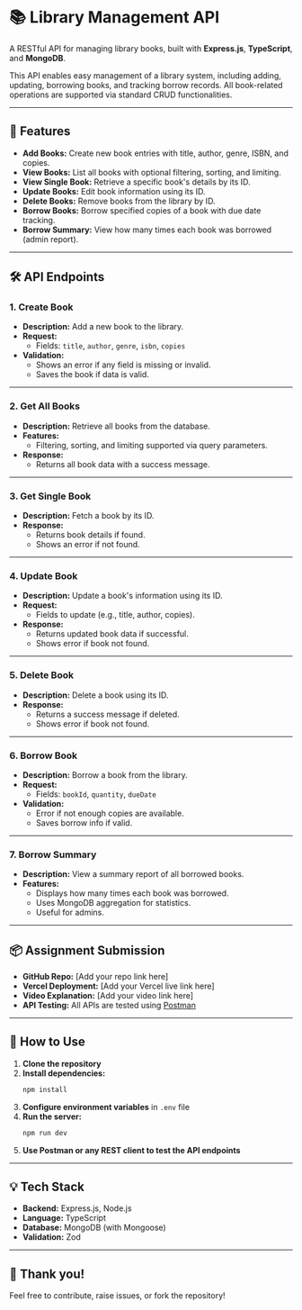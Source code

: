 # 📚 Library Management API

A RESTful API for managing library books, built with **Express.js**, **TypeScript**, and **MongoDB**.

This API enables easy management of a library system, including adding, updating, borrowing books, and tracking borrow records. All book-related operations are supported via standard CRUD functionalities.

---

## 🚀 Features

- **Add Books:** Create new book entries with title, author, genre, ISBN, and copies.
- **View Books:** List all books with optional filtering, sorting, and limiting.
- **View Single Book:** Retrieve a specific book's details by its ID.
- **Update Books:** Edit book information using its ID.
- **Delete Books:** Remove books from the library by ID.
- **Borrow Books:** Borrow specified copies of a book with due date tracking.
- **Borrow Summary:** View how many times each book was borrowed (admin report).

---

## 🛠️ API Endpoints

### 1. **Create Book**
- **Description:** Add a new book to the library.
- **Request:**  
  - Fields: `title`, `author`, `genre`, `isbn`, `copies`
- **Validation:** 
  - Shows an error if any field is missing or invalid.
  - Saves the book if data is valid.

---

### 2. **Get All Books**
- **Description:** Retrieve all books from the database.
- **Features:** 
  - Filtering, sorting, and limiting supported via query parameters.
- **Response:**  
  - Returns all book data with a success message.

---

### 3. **Get Single Book**
- **Description:** Fetch a book by its ID.
- **Response:** 
  - Returns book details if found.
  - Shows an error if not found.

---

### 4. **Update Book**
- **Description:** Update a book's information using its ID.
- **Request:** 
  - Fields to update (e.g., title, author, copies).
- **Response:** 
  - Returns updated book data if successful.
  - Shows error if book not found.

---

### 5. **Delete Book**
- **Description:** Delete a book using its ID.
- **Response:** 
  - Returns a success message if deleted.
  - Shows error if book not found.

---

### 6. **Borrow Book**
- **Description:** Borrow a book from the library.
- **Request:** 
  - Fields: `bookId`, `quantity`, `dueDate`
- **Validation:** 
  - Error if not enough copies are available.
  - Saves borrow info if valid.

---

### 7. **Borrow Summary**
- **Description:** View a summary report of all borrowed books.
- **Features:** 
  - Displays how many times each book was borrowed.
  - Uses MongoDB aggregation for statistics.
  - Useful for admins.

---

## 📦 Assignment Submission

- **GitHub Repo:** [Add your repo link here]
- **Vercel Deployment:** [Add your Vercel live link here]
- **Video Explanation:** [Add your video link here]
- **API Testing:** All APIs are tested using [Postman](https://www.postman.com/)

---

## 📝 How to Use

1. **Clone the repository**
2. **Install dependencies:**  
   ```bash
   npm install
   ```
3. **Configure environment variables** in `.env` file
4. **Run the server:**  
   ```bash
   npm run dev
   ```
5. **Use Postman or any REST client to test the API endpoints**

---

## 💡 Tech Stack

- **Backend:** Express.js, Node.js
- **Language:** TypeScript
- **Database:** MongoDB (with Mongoose)
- **Validation:** Zod

---

## 🙏 Thank you!

Feel free to contribute, raise issues, or fork the repository!
